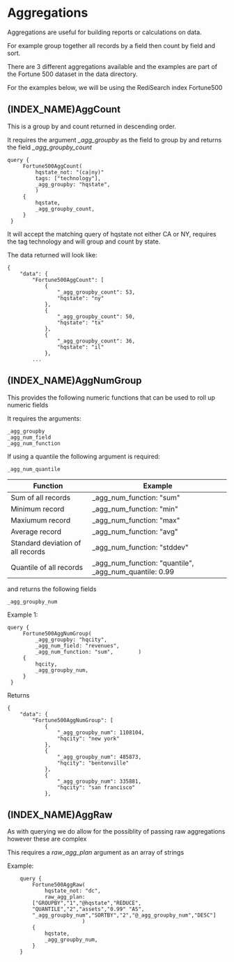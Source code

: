 # Aggregations

Aggregations are useful for building reports or calculations on data.

For example group together all records by a field then count by field and sort.

There are 3 different aggregations available and the examples are part of the Fortune 500 dataset in the data directory.

For the examples below, we will be using the RediSearch index Fortune500

## (INDEX_NAME)AggCount

This is a group by and count returned in descending order.

It requires the argument *_agg_groupby* as the field to group by and returns the field *_agg_groupby_count*

```
query {
     Fortune500AggCount(
         hqstate_not: "(ca|ny)"
         tags: ["technology"],
         _agg_groupby: "hqstate",
         )
     {
         hqstate,
         _agg_groupby_count,
     }
 }
```

It will accept the matching query of hqstate not either CA or NY, requires the tag technology and will group and count by state.

The data returned will look like:

```
{
    "data": {
        "Fortune500AggCount": [
            {
                "_agg_groupby_count": 53,
                "hqstate": "ny"
            },
            {
                "_agg_groupby_count": 50,
                "hqstate": "tx"
            },
            {
                "_agg_groupby_count": 36,
                "hqstate": "il"
            },
	    ...
```

## (INDEX_NAME)AggNumGroup

This provides the following numeric functions that can be used to roll up numeric fields

It requires the arguments:

```
_agg_groupby
_agg_num_field
_agg_num_function
```

If using a quantile the following argument is required:

```
_agg_num_quantile
```


|Function|Example|
|--|--|
|Sum of all records|_agg_num_function: "sum"|
|Minimum record|_agg_num_function: "min"|
|Maxiumum record|_agg_num_function: "max"|
|Average record|_agg_num_function: "avg"|
|Standard deviation of all records|_agg_num_function: "stddev"|
|Quantile of all records|_agg_num_function: "quantile", _agg_num_quantile: 0.99|

and returns the following fields

```
_agg_groupby_num
```

Example 1:

```
query {
     Fortune500AggNumGroup(
         _agg_groupby: "hqcity",
         _agg_num_field: "revenues",
         _agg_num_function: "sum",        )
     {
         hqcity,
         _agg_groupby_num,
     }
 }
```

Returns

```
{
    "data": {
        "Fortune500AggNumGroup": [
            {
                "_agg_groupby_num": 1108104,
                "hqcity": "new york"
            },
            {
                "_agg_groupby_num": 485873,
                "hqcity": "bentonville"
            },
            {
                "_agg_groupby_num": 335881,
                "hqcity": "san francisco"
            },

```


## (INDEX_NAME)AggRaw

As with querying we do allow for the possiblity of passing raw aggregations however these are complex

This requires a *raw_agg_plan* argument as an array of strings

Example:

```
    query {
        Fortune500AggRaw(
            hqstate_not: "dc",
            raw_agg_plan: 
	    ["GROUPBY","1","@hqstate","REDUCE",
	    "QUANTILE","2","assets","0.99" "AS",
	    "_agg_groupby_num","SORTBY","2","@_agg_groupby_num","DESC"]
                        )
        {
            hqstate,
            _agg_groupby_num,
        }
    }
```
